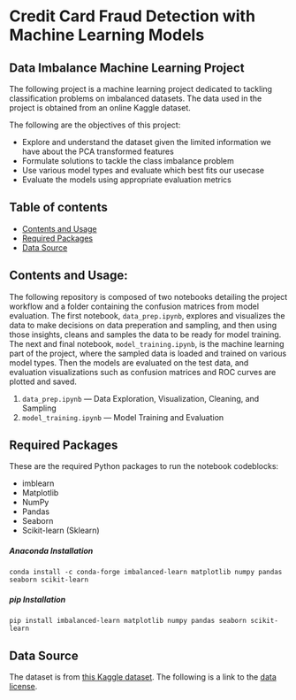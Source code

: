 # Credit Card Fraud Detection with Machine Learning Models
## Data Imbalance Machine Learning Project

The following project is a machine learning project dedicated to tackling classification problems on imbalanced datasets. The data used in the project is obtained from an online Kaggle dataset. 

The following are the objectives of this project:

- Explore and understand the dataset given the limited information we have about the PCA transformed features
- Formulate solutions to tackle the class imbalance problem
- Use various model types and evaluate which best fits our usecase
- Evaluate the models using appropriate evaluation metrics

## Table of contents
- [Contents and Usage](#contents-and-usage)
- [Required Packages](#required-software-and-packages)
- [Data Source](#data-source)


## Contents and Usage:
The following repository is composed of two notebooks detailing the project workflow and a folder containing the confusion matrices from model evaluation. The first notebook, `data_prep.ipynb`, explores and visualizes the data to make decisions on data preperation and sampling, and then using those insights, cleans and samples the data to be ready for model training. The next and final notebook, `model_training.ipynb`, is the machine learning part of the project, where the sampled data is loaded and trained on various model types. Then the models are evaluated on the test data, and evaluation visualizations such as confusion matrices and ROC curves are plotted and saved.

1. `data_prep.ipynb` — Data Exploration, Visualization, Cleaning, and Sampling
2. `model_training.ipynb` — Model Training and Evaluation

## Required Packages
These are the required Python packages to run the notebook codeblocks:

- imblearn
- Matplotlib
- NumPy
- Pandas
- Seaborn
- Scikit-learn (Sklearn)

##### Anaconda Installation

```
conda install -c conda-forge imbalanced-learn matplotlib numpy pandas seaborn scikit-learn
```

##### pip Installation

```
pip install imbalanced-learn matplotlib numpy pandas seaborn scikit-learn
```

## Data Source

The dataset is from [this Kaggle dataset](https://www.kaggle.com/datasets/mlg-ulb/creditcardfraud/data). The following is a link to the [data license](https://opendatacommons.org/licenses/dbcl/1-0/).